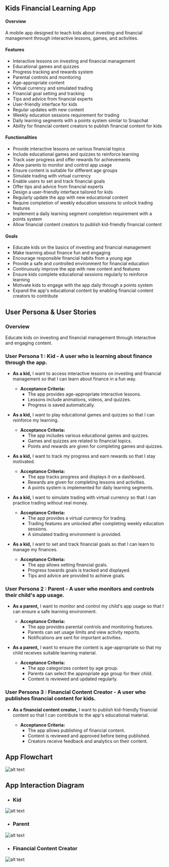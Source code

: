
## Kids Financial Learning App 
#### Overview
A mobile app designed to teach kids about investing and financial management through interactive lessons, games, and activities.
#### Features
- Interactive lessons on investing and financial management
- Educational games and quizzes
- Progress tracking and rewards system
- Parental controls and monitoring
- Age-appropriate content
- Virtual currency and simulated trading
- Financial goal setting and tracking
- Tips and advice from financial experts
- User-friendly interface for kids
- Regular updates with new content
- Weekly education sessions requirement for trading
- Daily learning segments with a points system similar to Snapchat
- Ability for financial content creators to publish financial content for kids
#### Functionalities
- Provide interactive lessons on various financial topics
- Include educational games and quizzes to reinforce learning
- Track user progress and offer rewards for achievements
- Allow parents to monitor and control app usage
- Ensure content is suitable for different age groups
- Simulate trading with virtual currency
- Enable users to set and track financial goals
- Offer tips and advice from financial experts
- Design a user-friendly interface tailored for kids
- Regularly update the app with new educational content
- Require completion of weekly education sessions to unlock trading features
- Implement a daily learning segment completion requirement with a points system
- Allow financial content creators to publish kid-friendly financial content
#### Goals
- Educate kids on the basics of investing and financial management
- Make learning about finance fun and engaging
- Encourage responsible financial habits from a young age
- Provide a safe and controlled environment for financial education
- Continuously improve the app with new content and features
- Ensure kids complete educational sessions regularly to reinforce learning
- Motivate kids to engage with the app daily through a points system
- Expand the app's educational content by enabling financial content creators to contribute

## User Persona & User Stories
### Overview
Educate kids on investing and financial management through interactive and engaging content.
### User Persona 1 : Kid - A user who is learning about finance through the app.
- **As a kid,** I want to access interactive lessons on investing and financial management so that I can learn about finance in a fun way.

	- **Acceptance Criteria:**
		- The app provides age-appropriate interactive lessons.
		- Lessons include animations, videos, and quizzes.
		- Progress is saved automatically.
	
- **As a kid,** I want to play educational games and quizzes so that I can reinforce my learning.

	- **Acceptance Criteria:**
		- The app includes various educational games and quizzes.
		- Games and quizzes are related to financial topics.
		- Points and rewards are given for completing games and quizzes.

- **As a kid,** I want to track my progress and earn rewards so that I stay motivated.

	- **Acceptance Criteria:**
		- The app tracks progress and displays it on a dashboard.
		- Rewards are given for completing lessons and activities.
		- A points system is implemented for daily learning segments.

- **As a kid,** I want to simulate trading with virtual currency so that I can practice trading without real money.

	-	**Acceptance Criteria:**
		-	The app provides a virtual currency for trading.
		-	Trading features are unlocked after completing weekly education sessions.
		-	A simulated trading environment is provided.

- **As a kid,** I want to set and track financial goals so that I can learn to manage my finances.

	- **Acceptance Criteria:**
		- The app allows setting financial goals.
		- Progress towards goals is tracked and displayed.
		- Tips and advice are provided to achieve goals.

### User Persona 2 : Parent - A user who monitors and controls their child's app usage.
- **As a parent,** I want to monitor and control my child's app usage so that I can ensure a safe learning environment.
	- **Acceptance Criteria:**
		- The app provides parental controls and monitoring features.
		- Parents can set usage limits and view activity reports.
		- Notifications are sent for important activities.

- **As a parent,** I want to ensure the content is age-appropriate so that my child receives suitable learning material.
	- **Acceptance Criteria:**
		- The app categorizes content by age group.
		- Parents can select the appropriate age group for their child.
		- Content is reviewed and updated regularly.

### User Persona 3 : Financial Content Creator - A user who publishes financial content for kids.
- **As a financial content creator,** I want to publish kid-friendly financial content so that I can contribute to the app's educational material.

    - **Acceptance Criteria:**
		- The app allows publishing of financial content.
		- Content is reviewed and approved before being published.
		- Creators receive feedback and analytics on their content.

		
## App Flowchart
![alt text](image.png)

## App Interaction Diagram
- ### Kid
![alt text](image-1.png)

- ### Parent
![alt text](image-2.png)

- ### Financial Content Creator
![alt text](image-3.png)